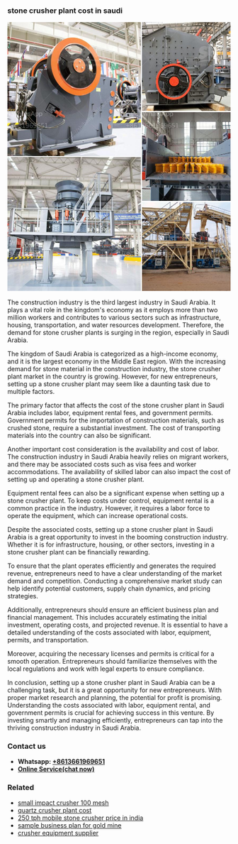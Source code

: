 <h3>stone crusher plant cost in saudi</h3><img src='1706754245.jpg' alt=''><p>The construction industry is the third largest industry in Saudi Arabia. It plays a vital role in the kingdom's economy as it employs more than two million workers and contributes to various sectors such as infrastructure, housing, transportation, and water resources development. Therefore, the demand for stone crusher plants is surging in the region, especially in Saudi Arabia.</p><p>The kingdom of Saudi Arabia is categorized as a high-income economy, and it is the largest economy in the Middle East region. With the increasing demand for stone material in the construction industry, the stone crusher plant market in the country is growing. However, for new entrepreneurs, setting up a stone crusher plant may seem like a daunting task due to multiple factors.</p><p>The primary factor that affects the cost of the stone crusher plant in Saudi Arabia includes labor, equipment rental fees, and government permits. Government permits for the importation of construction materials, such as crushed stone, require a substantial investment. The cost of transporting materials into the country can also be significant.</p><p>Another important cost consideration is the availability and cost of labor. The construction industry in Saudi Arabia heavily relies on migrant workers, and there may be associated costs such as visa fees and worker accommodations. The availability of skilled labor can also impact the cost of setting up and operating a stone crusher plant.</p><p>Equipment rental fees can also be a significant expense when setting up a stone crusher plant. To keep costs under control, equipment rental is a common practice in the industry. However, it requires a labor force to operate the equipment, which can increase operational costs.</p><p>Despite the associated costs, setting up a stone crusher plant in Saudi Arabia is a great opportunity to invest in the booming construction industry. Whether it is for infrastructure, housing, or other sectors, investing in a stone crusher plant can be financially rewarding.</p><p>To ensure that the plant operates efficiently and generates the required revenue, entrepreneurs need to have a clear understanding of the market demand and competition. Conducting a comprehensive market study can help identify potential customers, supply chain dynamics, and pricing strategies.</p><p>Additionally, entrepreneurs should ensure an efficient business plan and financial management. This includes accurately estimating the initial investment, operating costs, and projected revenue. It is essential to have a detailed understanding of the costs associated with labor, equipment, permits, and transportation.</p><p>Moreover, acquiring the necessary licenses and permits is critical for a smooth operation. Entrepreneurs should familiarize themselves with the local regulations and work with legal experts to ensure compliance.</p><p>In conclusion, setting up a stone crusher plant in Saudi Arabia can be a challenging task, but it is a great opportunity for new entrepreneurs. With proper market research and planning, the potential for profit is promising. Understanding the costs associated with labor, equipment rental, and government permits is crucial for achieving success in this venture. By investing smartly and managing efficiently, entrepreneurs can tap into the thriving construction industry in Saudi Arabia.</p><h3>Contact us</h3><ul><li><strong>Whatsapp:&nbsp;<a href="https://wa.me/8613661969651">+8613661969651</a></strong></li><li><a href="https://swt.shibang-china.com/?git&amp;zhl&amp;stone crusher plant cost in saudi"><strong>Online Service(chat now)</strong></a></li></ul><h3>Related</h3><ul><li><a href='small impact crusher 100 mesh.md'>small impact crusher 100 mesh</a></li><li><a href='quartz crusher plant cost.md'>quartz crusher plant cost</a></li><li><a href='250 tph mobile stone crusher price in india.md'>250 tph mobile stone crusher price in india</a></li><li><a href='sample business plan for gold mine.md'>sample business plan for gold mine</a></li><li><a href='crusher equipment supplier.md'>crusher equipment supplier</a></li></ul>